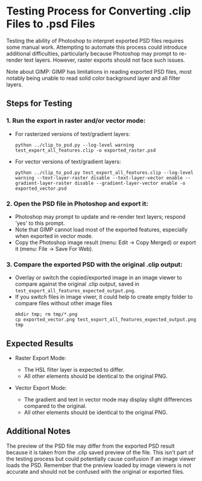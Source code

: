 # Testing Process for Converting .clip Files to .psd Files

Testing the ability of Photoshop to interpret exported PSD files requires some manual work. Attempting to automate this process could introduce additional difficulties, particularly because Photoshop may prompt to re-render text layers. However, raster exports should not face such issues.

Note about GIMP: GIMP has limitations in reading exported PSD files, most notably being unable to read solid color background layer and all filter layers.

## Steps for Testing

### 1. Run the export in raster and/or vector mode:

   - For rasterized versions of text/gradient layers:

     `python ../clip_to_psd.py --log-level warning test_export_all_features.clip -o exported_raster.psd`


   - For vector versions of text/gradient layers:

     `python ../clip_to_psd.py test_export_all_features.clip --log-level warning --text-layer-raster disable --text-layer-vector enable --gradient-layer-raster disable --gradient-layer-vector enable -o exported_vector.psd`


### 2. Open the PSD file in Photoshop and export it:

   - Photoshop may prompt to update and re-render text layers; respond 'yes' to this prompt.
   - Note that GIMP cannot load most of the exported features, especially when exported in vector mode.
   - Copy the Photoshop image result (menu: Edit -> Copy Merged) or export it (menu: File -> Save For Web).

### 3. Compare the exported PSD with the original .clip output:

   - Overlay or switch the copied/exported image in an image viewer to compare against the original .clip output, saved in `test_export_all_features_expected_output.png`.
   - If you switch files in image viwer, it could help to create empty folder to compare files without other image files
     ```
     mkdir tmp; rm tmp/*.png
     cp exported_vector.png test_export_all_features_expected_output.png tmp
      ```


## Expected Results

- Raster Export Mode:
  - The HSL filter layer is expected to differ.
  - All other elements should be identical to the original PNG.

- Vector Export Mode:
  - The gradient and text in vector mode may display slight differences compared to the original.
  - All other elements should be identical to the original PNG.

## Additional Notes

The preview of the PSD file may differ from the exported PSD result because it is taken from the .clip saved preview of the file. This isn't part of the testing process but could potentially cause confusion if an image viewer loads the PSD. Remember that the preview loaded by image viewers is not accurate and should not be confused with the original or exported files.

